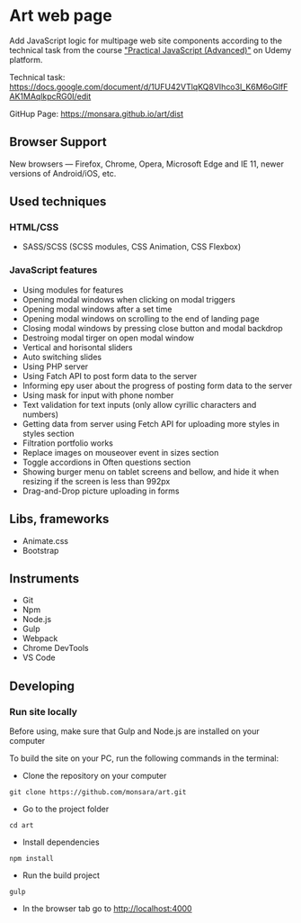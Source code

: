# Art web page

Add JavaScript logic for multipage web site components according to the technical task from the course ["Practical JavaScript (Advanced)"](https://www.udemy.com/course/javascript_practice/) on Udemy platform.

Technical task: https://docs.google.com/document/d/1UFU42VTlqKQ8VIhco3l_K6M6oGlfFAK1MAqlkpcRG0I/edit

GitHup Page: https://monsara.github.io/art/dist

## Browser Support

New browsers — Firefox, Chrome, Opera, Microsoft Edge and IE 11, newer versions
of Android/iOS, etc.

## Used techniques

### HTML/CSS

-   SASS/SCSS (SCSS modules, CSS Animation, CSS Flexbox)

### JavaScript features

-   Using modules for features
-   Opening modal windows when clicking on modal triggers
-   Opening modal windows after a set time
-   Opening modal windows on scrolling to the end of landing page
-   Сlosing modal windows by pressing close button and modal backdrop
-   Destroing modal tirger on open modal window
-   Vertical and horisontal sliders
-   Auto switching slides
-   Using PHP server
-   Using Fatch API to post form data to the server
-   Informing еру user about the progress of posting form data to the server
-   Using mask for input with phone nomber
-   Text validation for text inputs (only allow cyrillic characters and numbers)
-   Getting data from server using Fetch API for uploading more styles in styles
    section
-   Filtration portfolio works
-   Replace images on mouseover event in sizes section
-   Toggle accordions in Often questions section
-   Showing burger menu on tablet screens and bellow, and hide it when resizing
    if the screen is less than 992px
-   Drag-and-Drop picture uploading in forms

## Libs, frameworks

-   Animate.css
-   Bootstrap

## Instruments

-   Git
-   Npm
-   Node.js
-   Gulp
-   Webpack
-   Chrome DevTools
-   VS Code

## Developing

### Run site locally

Before using, make sure that Gulp and Node.js are installed on your computer

To build the site on your PC, run the following commands in the terminal:

-   Clone the repository on your computer

```shell
git clone https://github.com/monsara/art.git
```

-   Go to the project folder

```shell
cd art
```

-   Install dependencies

```shell
npm install
```

-   Run the build project

```shell
gulp
```

-   In the browser tab go to [http://localhost:4000](http://localhost:4000)
